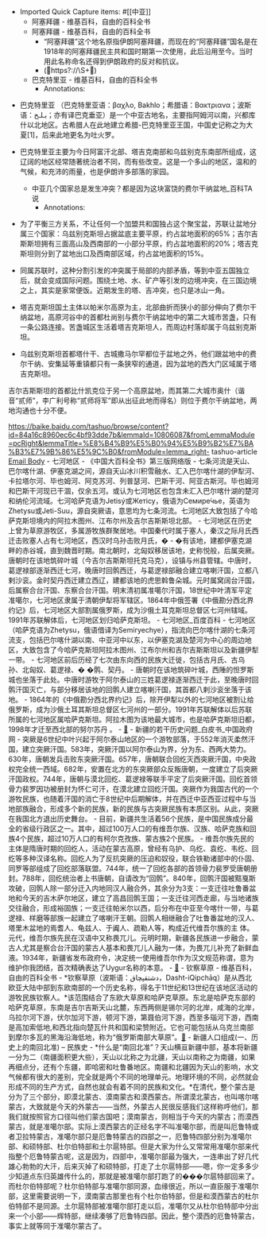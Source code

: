 - Imported Quick Capture items:  #[[中亚]]
    - 阿塞拜疆 - 维基百科，自由的百科全书
    - 阿塞拜疆 - 维基百科，自由的百科全书
        - “阿塞拜疆”这个地名原指伊朗阿塞拜疆，而现在的“阿塞拜疆”国名是在1918年的阿塞拜疆民主共和国时期第一次使用，此后沿用至今。当时用此名称命名还得到伊朗政府的反对和抗议。
        - (https?://\S+) 
    - 巴克特里亚 - 维基百科，自由的百科全书
        - Annotations:

* 巴克特里亚 （巴克特里亚语：βαχλο, Bakhlo；希腊语：Βακτριανα；波斯语：بـلـخ‎；亦有译巴克垂亚）是一个中亚古地名，主要指阿姆河以南，兴都库什以北地区。古希腊人在此地建立希腊-巴克特里亚王国，中国史记称之为大夏[1]，后来此地更名为吐火罗。

* 巴克特里亚主要为今日阿富汗北部、塔吉克南部和乌兹别克东南部所组成，这辽阔的地区经常随著统治者不同，而有些改变。这是一个多山的地区，温和的气候，和充沛的雨量，也是伊朗许多部落的家园。
    - 中亚几个国家总是发生冲突？都是因为这块富饶的费尔干纳盆地_百科TA说
        - Annotations:

* 为了平衡三方关系，不让任何一个加盟共和国独占这个聚宝盆，苏联让盆地分属三个国家：乌兹别克斯坦占据盆底主要平原，约占盆地面积的65%；吉尔吉斯斯坦拥有三面高山及西南部的一小部分平原，约占盆地面积的20%；塔吉克斯坦则分到了盆地出口及西南部区域，约占盆地面积的15%。

* 同属苏联时，这种分割引发的冲突属于局部的内部矛盾，等到中亚五国独立后，就会变成国际问题。围绕土地、水、矿产等引发的边境冲突，在三国边境之上，其实是家常便饭。近期发生的塔、吉冲突，也只是冰山一角。

* 塔吉克斯坦国土主体以帕米尔高原为主，北部曲折而狭小的部分伸向了费尔干纳盆地，高原河谷中的首都杜尚别与费尔干纳盆地中的第二大城市苦盏，只有一条公路连接。苦盏城区生活着塔吉克斯坦人，而周边村落却属于乌兹别克斯坦。

* 乌兹别克斯坦首都塔什干、古城撒马尔罕都位于盆地之外，他们跟盆地中的费尔干纳、安集延等重镇都只有一条狭窄的通道，因为盆地的西大门区域属于塔吉克斯坦。

吉尔吉斯斯坦的首都比什凯克位于另一个高原盆地，而其第二大城市奥什（谐音“贰师”，李广利号称“贰师将军”即从出征此地而得名）则位于费尔干纳盆地，两地沟通也十分不便。



https://baike.baidu.com/tashuo/browse/content?id=84a16c8960ec6c4bf93dde7b&lemmaId=10806087&fromLemmaModule=pcRight&lemmaTitle=%E8%B4%B9%E5%B0%94%E5%B9%B2%E7%BA%B3%E7%9B%86%E5%9C%B0&fromModule=lemma_right-
tashuo-article [Email Body](https://files.todoist.com/h-NCRCgnUSKptofkmwJ06fQU60g_xWbyHD1Rel3phmc4RdfT_ehQrVKaidVhjfeV/by/21878347/as/file.html)
    - 七河地区 - 《中国大百科全书》第三版网络版
        - 七条河流是天山、巴尔喀什湖、伊塞克湖之间，源自天山冰川积雪融水、汇入巴尔喀什湖的伊犁河、卡拉塔尔河、毕也姆河、阿克苏河、列普瑟河、巴斯干河、阿亚古斯河。毕也姆河和巴斯干河现已干涸，仅余五河。或认为七河地区也包含未汇入巴尔喀什湖的楚河和纳伦河流域。七河哈萨克语为Jetisý或Жетісу，俄语为Семире́чье，英语为Zhetysu或Jeti-Suu，源自突厥语，意思均为七条河流。七河地区大致包括了今哈萨克斯坦境内的阿拉木图州、江布尔州及吉尔吉斯斯坦北部。
        - 七河地区在历史上曾为草原游牧区，多属游牧族群聚居地。中国秦代时属于塞人，秦汉之际月氏西迁击败塞人占有七河地区，西汉时乌孙击败月氏，�
        - �有该地，建都伊塞克湖畔的赤谷城，直到魏晋时期。南北朝时，北匈奴移居该地，史称悦般，后属突厥。唐朝时在该地筑碎叶城（今吉尔吉斯斯坦托克马克），设镇与州县管辖。中唐时，葛逻禄部逐渐西迁七河，晚唐时回鹘西迁，与葛逻禄部融合建立喀喇汗国，立都八剌沙衮。金时契丹西迁建立西辽，建都该地的虎思斡鲁朵城。元时属窝阔台汗国，后属察合台汗国、东察合台汗国。明末清初属准噶尔汗国，18世纪中叶清军平定准噶尔，七河地区隶属于清朝伊犁将军辖区。1864年中俄签署《中俄勘分西北界约记》后，七河地区大部割属俄罗斯，成为沙俄土耳克斯坦总督区七河州辖域。1991年苏联解体后，七河地区划归哈萨克斯坦。
    - 七河地区_百度百科
        - 七河地区（哈萨克语为Zhetysu，俄语借译为Semiryechye），指流向巴尔喀什湖的七条河流支，包括巴尔喀什湖以南、中亚河中以东，以伊塞克湖及楚河为中心的周边地区，大致包含了今哈萨克斯坦阿拉木图州、江布尔州和吉尔吉斯斯坦以及新疆伊犁一带。
        - 七河地区前后历经了七次由东向西的民族大迁徙，包括古月氏、古乌孙、北匈奴、葛逻禄、� �鹘、契丹。
        - 唐朝时在该地筑碎叶城，西陲的怛罗斯城也坐落于此处。中唐时游牧于阿尔泰山的三姓葛逻禄逐渐西迁于此，至晚唐时回鹘汗国灭亡，与部分移居该地的回鹘人建立喀喇汗国，其首都八剌沙衮坐落于该地。
        - 1864年的《中俄勘分西北界约记》后，除开伊犁以外的七河地区被割让给俄罗斯，成为沙俄土耳其斯坦总督区七河州的一部分。1991年苏联解体以后苏联所属的七河地区属哈萨克斯坦。阿拉木图为该地最大城市，也是哈萨克斯坦旧都，1998年才迁至西北部的努尔苏丹 。
        - [🔗](https://baike.baidu.com/item/%E4%B8%83%E6%B2%B3%E5%9C%B0%E5%8C%BA/8384772)
    - 新疆的若干历史问题_白皮书_中国政府网
        - 突厥是6世纪中叶兴起于阿尔泰山地区的一个游牧部落，于552年消灭柔然汗国，建立突厥汗国。583年，突厥汗国以阿尔泰山为界，分为东、西两大势力。630年，唐朝发兵击败东突厥汗国。657年，唐朝联合回纥灭西突厥汗国，中央政权完全统一西域。682年，安置在北方的东突厥部众反叛唐朝，一度建立了后突厥汗国政权。744年，唐朝与漠北回纥、葛逻禄等联手平定了后突厥汗国。回纥首领骨力裴罗因功被册封为怀仁可汗，在漠北建立回纥汗国。突厥作为我国古代的一个游牧民族，也随着汗国的消亡于8世纪中后期解体，并在西迁中亚西亚过程中与当地部族融合，形成多个新的民族，新的民族与古突厥民族有本质区别。从此，突厥在我国北方退出历史舞台。
        - 目前，新疆共生活着56个民族，是中国民族成分最全的省级行政区之一。其中，超过100万人口的有维吾尔族、汉族、哈萨克族和回族4个民族，超过10万人口的有柯尔克孜族、蒙古族2个民族。
        - 维吾尔族先民的主体是隋唐时期的回纥人，活动在蒙古高原，曾经有乌护、乌纥、袁纥、韦纥、回纥等多种汉译名称。回纥人为了反抗突厥的压迫和奴役，联合铁勒诸部中的仆固、同罗等部组成了回纥部落联盟。744年，统一了回纥各部的首领骨力裴罗受唐朝册封。788年，回纥统治者上书唐朝，自请改为“回鹘”。840年，回鹘汗国被黠戛斯攻破，回鹘人除一部分迁入内地同汉人融合外，其余分为3支：一支迁往吐鲁番盆地和今天的吉木萨尔地区，建立了高昌回鹘王国；一支迁往河西走廊，与当地诸族交往融合，形成裕固族；一支迁往帕米尔以西，后分布在中亚至今喀什一带，与葛逻禄、样磨等部族一起建立了喀喇汗王朝。回鹘人相继融合了吐鲁番盆地的汉人、塔里木盆地的焉耆人、龟兹人、于阗人、疏勒人等，构成近代维吾尔族的主 体。元代，维吾尔族先民在汉语中又称畏兀儿。元明时期，新疆各民族进一步融合，蒙古人尤其是察合台汗国的蒙古人基本和畏兀儿人融为一体，为畏兀儿补充了新鲜血液。1934年，新疆省发布政府令，决定统一使用维吾尔作为汉文规范称谓，意为维护你我团结，首次精确表达了Uygur名称的本意。
        - [🔗](http://www.gov.cn/zhengce/2019-07/21/content_5412300.htm)
    - 钦察草原 - 维基百科，自由的百科全书
        - *钦察草原（波斯语：دشتقپچاق‎，Dasht-iQipchāq）是从西北欧亚大陆中部到东欧南部的一个历史名称，得名于11世纪和13世纪在该地区活动的游牧民族钦察人。*该范围结合了东欧大草原和哈萨克草原。东北是哈萨克东部的哈萨克草原，东南是吉尔吉斯天山北麓，东西两侧是锡尔河的北岸，咸海的北岸，乌拉尔河下游，伏尔加河下游，顿河下游，第聂伯河下游，西至多瑙河下游，西南是高加索低地,和西北指向楚瓦什共和国和梁赞附近。它也可能包括从乌克兰南部到摩尔多瓦的黑海沿海低地，称为“俄罗斯南部大草原”。[🔗](https://zh.wikipedia.org/wiki/%E9%92%A6%E5%AF%9F%E8%8D%89%E5%8E%9F)
    - 新疆人口组成(一、历史上的南回北准) – 民族史
        - *什么是“南回北准”？天山横亘新疆中部，基本将新疆一分为二（南疆面积更大些），天山以北称之为北疆，天山以南称之为南疆，如果再细点分，还有个东疆，即哈密和吐鲁番地区。南疆和北疆因为天山的影响，水文气候都有很大的差别，完全就是两个不同的地理单元。地理环境的不同，必然就会形成不同的生产方式，自然也就会有着不同的民族和文化。*在清代，整个蒙古是分为了三个部分，即漠北蒙古、漠南蒙古和漠西蒙古。所谓漠北蒙古，也叫喀尔喀蒙古，大致就是今天的外蒙古——当然，外蒙古人民很反感我们这样称呼他们，那我们就按照官方口径叫他们蒙古国吧；漠南蒙古，则相当于今天的内蒙古；而漠西蒙古，就是准噶尔部。实际上漠西蒙古的正经名字不叫准噶尔部，而是叫厄鲁特或者卫拉特蒙古，准噶尔部只是厄鲁特蒙古的四部之一，厄鲁特四部分别为准噶尔部、和硕特部、杜尔伯特部和土尔扈特部。但是大家为什么又常常用准噶尔部来代指整个厄鲁特蒙古呢，这是因为，四部中，准噶尔部最为强大，一连串出了好几代雄心勃勃的大汗，后来灭掉了和硕特部，打走了土尔扈特部——嗯，你一定多多少少知道点东归英雄传什么的，那就是被准噶尔部打跑了的���尔扈特部回来了。而杜尔伯特部呢？杜尔伯特部与准噶尔部同源，血缘很近，所以一直臣服于准噶尔部，这里需要说明一下，漠南蒙古那里也有个杜尔伯特部，但是和漠西蒙古的杜尔伯特部不是同源。土尔扈特部被准噶尔部打走以后，准噶尔又从杜尔伯特部中分出来一个小部——辉特部，继续凑够了厄鲁特四部。因此，整个漠西的厄鲁特蒙古，事实上就等同于准噶尔蒙古了。[ ](https://www.minzushi.org/minzushi/1725.html)
